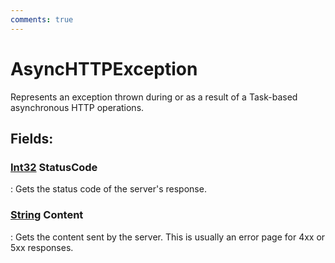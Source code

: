 ```yaml
---
comments: true
---
```

# AsyncHTTPException

Represents an exception thrown during or as a result of a Task-based asynchronous HTTP operations. 

## **Fields**:
### **[Int32](https://learn.microsoft.com/en-us/dotnet/api/System.Int32) StatusCode**
: Gets the status code of the server's response. 
### **[String](https://learn.microsoft.com/en-us/dotnet/api/System.String) Content**
: Gets the content sent by the server. This is usually an error page for 4xx or 5xx responses. 